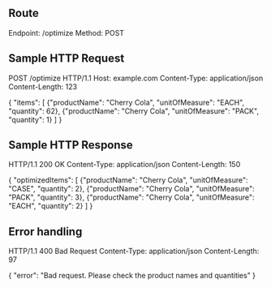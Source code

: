 ## Route

Endpoint: /optimize
Method: POST

## Sample HTTP Request

POST /optimize HTTP/1.1
Host: example.com
Content-Type: application/json
Content-Length: 123

{
    "items": [
        {"productName": "Cherry Cola", "unitOfMeasure": "EACH", "quantity": 62},
        {"productName": "Cherry Cola", "unitOfMeasure": "PACK", "quantity": 1}
    ]
}

## Sample HTTP Response

HTTP/1.1 200 OK
Content-Type: application/json
Content-Length: 150

{
    "optimizedItems": [
        {"productName": "Cherry Cola", "unitOfMeasure": "CASE", "quantity": 2},
        {"productName": "Cherry Cola", "unitOfMeasure": "PACK", "quantity": 3},
        {"productName": "Cherry Cola", "unitOfMeasure": "EACH", "quantity": 2}
    ]
}

## Error handling

HTTP/1.1 400 Bad Request
Content-Type: application/json
Content-Length: 97

{
    "error": "Bad request. Please check the product names and quantities"
}